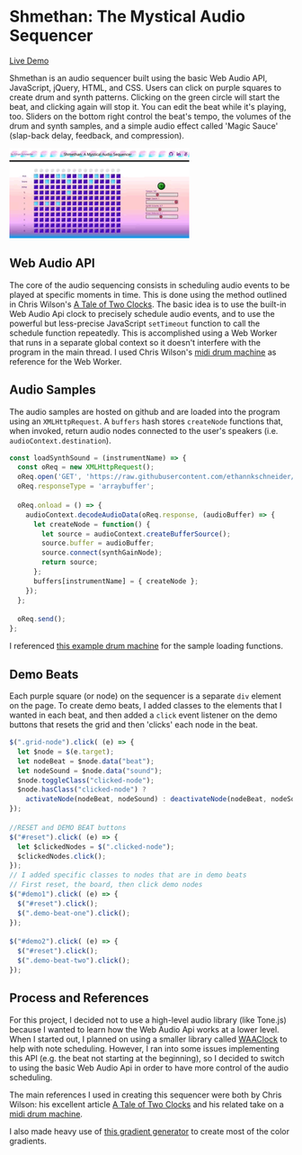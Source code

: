 # Shmethan: The Mystical Audio Sequencer
[Live Demo](http://ethannkschneider.me/shmethan/)  


Shmethan is an audio sequencer built using the basic Web Audio API, JavaScript, jQuery, HTML, and CSS. Users can click on purple squares to create drum and synth patterns. Clicking on the green circle will start the beat, and clicking again will stop it. You can edit the beat while it's playing, too. Sliders on the bottom right control the beat's tempo, the volumes of the drum and synth samples, and a simple audio effect called 'Magic Sauce' (slap-back delay, feedback, and compression).

![Using Shmethan](https://github.com/ethannkschneider/ecto-drum/blob/master/images/shmethan_gif.gif)

## Web Audio API
The core of the audio sequencing consists in scheduling audio events to be played at specific moments in time. This is done using the method outlined in Chris Wilson's [A Tale of Two Clocks](https://www.html5rocks.com/en/tutorials/audio/scheduling/). The basic idea is to use the built-in Web Audio Api clock to precisely schedule audio events, and to use the powerful but less-precise JavaScript `setTimeout` function to call the schedule function repeatedly. This is accomplished using a Web Worker that runs in a separate global context so it doesn't interfere with the program in the main thread. I used Chris Wilson's [midi drum machine](https://github.com/cwilso/MIDIDrums) as reference for the Web Worker.

## Audio Samples
The audio samples are hosted on github and are loaded into the program using an `XMLHttpRequest`. A `buffers` hash stores `createNode` functions that, when invoked, return audio nodes connected to the user's speakers (i.e. `audioContext.destination`).

````javascript
const loadSynthSound = (instrumentName) => {
  const oReq = new XMLHttpRequest();
  oReq.open('GET', 'https://raw.githubusercontent.com/ethannkschneider/ecto-drum/master/audio_files/' + instrumentName + ".mp3", true);
  oReq.responseType = 'arraybuffer';

  oReq.onload = () => {
    audioContext.decodeAudioData(oReq.response, (audioBuffer) => {
      let createNode = function() {
        let source = audioContext.createBufferSource();
        source.buffer = audioBuffer;
        source.connect(synthGainNode);
        return source;
      };
      buffers[instrumentName] = { createNode };
    });
  };

  oReq.send();
};
````

I referenced [this example drum machine](http://sebpiq.github.io/WAAClock/demos/beatSequence.html) for the sample loading functions.

## Demo Beats
Each purple square (or node) on the sequencer is a separate `div` element on the page. To create demo beats, I added classes to the elements that I wanted in each beat, and then added a `click` event listener on the demo buttons that resets the grid and then 'clicks' each node in the beat.

````javascript
$(".grid-node").click( (e) => {
  let $node = $(e.target);
  let nodeBeat = $node.data("beat");
  let nodeSound = $node.data("sound");
  $node.toggleClass("clicked-node");
  $node.hasClass("clicked-node") ?
    activateNode(nodeBeat, nodeSound) : deactivateNode(nodeBeat, nodeSound);
});

//RESET and DEMO BEAT buttons
$("#reset").click( (e) => {
  let $clickedNodes = $(".clicked-node");
  $clickedNodes.click();
});
// I added specific classes to nodes that are in demo beats
// First reset, the board, then click demo nodes
$("#demo1").click( (e) => {
  $("#reset").click();
  $(".demo-beat-one").click();
});

$("#demo2").click( (e) => {
  $("#reset").click();
  $(".demo-beat-two").click();
});
````

## Process and References
For this project, I decided not to use a high-level audio library (like Tone.js) because I wanted to learn how the Web Audio Api works at a lower level. When I started out, I planned on using a smaller library called [WAAClock](https://github.com/sebpiq/WAAClock) to help with note scheduling. However, I ran into some issues implementing this API (e.g. the beat not starting at the beginning), so I decided to switch to using the basic Web Audio Api in order to have more control of the audio scheduling.  

The main references I used in creating this sequencer were both by Chris Wilson: his excellent article [A Tale of Two Clocks](https://www.html5rocks.com/en/tutorials/audio/scheduling/) and his related take on a [midi drum machine](https://github.com/cwilso/MIDIDrums).

I also made heavy use of [this gradient generator](http://www.colorzilla.com/gradient-editor/) to create most of the color gradients.
